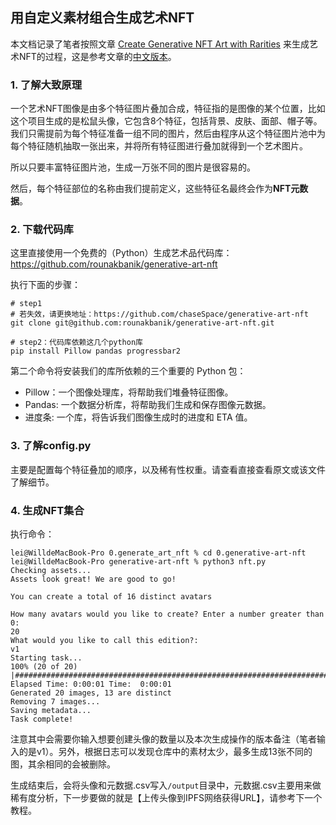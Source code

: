 ## 用自定义素材组合生成艺术NFT

本文档记录了笔者按照文章 [Create Generative NFT Art with Rarities][1] 来生成艺术NFT的过程，这是参考文章的[中文版本][0]。

### 1. 了解大致原理
一个艺术NFT图像是由多个特征图片叠加合成，特征指的是图像的某个位置，比如这个项目生成的是松鼠头像，它包含8个特征，包括背景、皮肤、面部、帽子等。
我们只需提前为每个特征准备一组不同的图片，然后由程序从这个特征图片池中为每个特征随机抽取一张出来，并将所有特征图进行叠加就得到一个艺术图片。

所以只要丰富特征图片池，生成一万张不同的图片是很容易的。

然后，每个特征部位的名称由我们提前定义，这些特征名最终会作为**NFT元数据**。

### 2. 下载代码库
这里直接使用一个免费的（Python）生成艺术品代码库：https://github.com/rounakbanik/generative-art-nft

执行下面的步骤：

```shell
# step1
# 若失效，请更换地址：https://github.com/chaseSpace/generative-art-nft
git clone git@github.com:rounakbanik/generative-art-nft.git

# step2：代码库依赖这几个python库
pip install Pillow pandas progressbar2
```

第二个命令将安装我们的库所依赖的三个重要的 Python 包：
- Pillow：一个图像处理库，将帮助我们堆叠特征图像。
- Pandas: 一个数据分析库，将帮助我们生成和保存图像元数据。
- 进度条: 一个库，将告诉我们图像生成时的进度和 ETA 值。

### 3. 了解config.py
主要是配置每个特征叠加的顺序，以及稀有性权重。请查看直接查看原文或该文件了解细节。

### 4. 生成NFT集合
执行命令：
```shell
lei@WilldeMacBook-Pro 0.generate_art_nft % cd 0.generative-art-nft 
lei@WilldeMacBook-Pro generative-art-nft % python3 nft.py       
Checking assets...
Assets look great! We are good to go!

You can create a total of 16 distinct avatars

How many avatars would you like to create? Enter a number greater than 0: 
20
What would you like to call this edition?: 
v1
Starting task...
100% (20 of 20) |################################################################################################################################################################################################################################################################| Elapsed Time: 0:00:01 Time:  0:00:01
Generated 20 images, 13 are distinct
Removing 7 images...
Saving metadata...
Task complete!
```
注意其中会需要你输入想要创建头像的数量以及本次生成操作的版本备注（笔者输入的是v1）。另外，根据日志可以发现仓库中的素材太少，最多生成13张不同的图，其余相同的会被删除。

生成结束后，会将头像和元数据.csv写入`/output`目录中，元数据.csv主要用来做稀有度分析，下一步要做的就是【上传头像到IPFS网络获得URL】，请参考下一个教程。

[0]:https://mp.weixin.qq.com/s?__biz=MzU5NzUwODcyMw==&mid=2247500378&idx=2&sn=1b721bdfc35890e2381df50c6ec0448b&chksm=fe50d546c9275c50e0393b7b5c0ad4da65015373c9ed89d64dce8cb490d362b50f30f75d2fad&scene=178&cur_album_id=1716985081560367106#rd
[1]:https://dev.to/rounakbanik/create-generative-nft-art-with-rarities-1n6f
